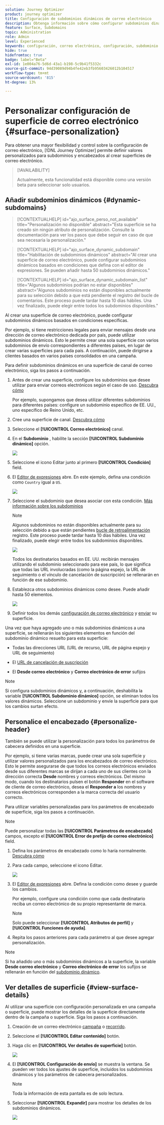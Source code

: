 ```yaml
---
solution: Journey Optimizer
product: journey optimizer
title: Configuración de subdominios dinámicos de correo electrónico
description: Obtenga información sobre cómo configurar subdominios dinámicos en el nivel de superficie de canal de correo electrónico
feature: Surface, Subdomains
topic: Administration
role: Admin
level: Experienced
keywords: configuración, correo electrónico, configuración, subdominio
hide: true
hidefromtoc: true
badge: label="Beta"
exl-id: 1e004a76-5d6d-43a1-b198-5c9b41f5332c
source-git-commit: 94d39089d94b4fe42eb3fb95603426012b104517
workflow-type: tm+mt
source-wordcount: '815'
ht-degree: 13%

---
```


# Personalizar configuración de superficie de correo electrónico {#surface-personalization}

Para obtener una mayor flexibilidad y control sobre la configuración de correo electrónico, [!DNL Journey Optimizer] permite definir valores personalizados para subdominios y encabezados<!--and URL tracking parameters--> al crear superficies de correo electrónico.

>[!AVAILABILITY]
>
>Actualmente, esta funcionalidad está disponible como una versión beta para seleccionar solo usuarios. <!--To join the beta program, contact Adobe Customer Care.-->

## Añadir subdominios dinámicos {#dynamic-subdomains}

>[!CONTEXTUALHELP]
>id="ajo_surface_perso_not_available"
>title="Personalización no disponible"
>abstract="Esta superficie se ha creado sin ningún atributo de personalización. Consulte la documentación para ver los pasos que debe seguir en caso de que sea necesaria la personalización."

>[!CONTEXTUALHELP]
>id="ajo_surface_dynamic_subdomain"
>title="Habilitación de subdominios dinámicos"
>abstract="Al crear una superficie de correo electrónico, puede configurar subdominios dinámicos basados en condiciones que defina con el editor de expresiones. Se pueden añadir hasta 50 subdominios dinámicos."

>[!CONTEXTUALHELP]
>id="ajo_surface_dynamic_subdomain_list"
>title="Algunos subdominios podrían no estar disponibles"
>abstract="Algunos subdominios no están disponibles actualmente para su selección debido a que está pendiente el registro del bucle de comentarios. Este proceso puede tardar hasta 10 días hábiles. Una vez finalizado, puede elegir entre todos los subdominios disponibles."

Al crear una superficie de correo electrónico, puede configurar subdominios dinámicos basados en condiciones específicas.

Por ejemplo, si tiene restricciones legales para enviar mensajes desde una dirección de correo electrónico dedicada por país, puede utilizar subdominios dinámicos. Esto le permite crear una sola superficie con varios subdominios de envío correspondientes a diferentes países, en lugar de crear varias superficies para cada país. A continuación, puede dirigirse a clientes basados en varios países consolidados en una campaña.

Para definir subdominios dinámicos en una superficie de canal de correo electrónico, siga los pasos a continuación.

1. Antes de crear una superficie, configure los subdominios que desee utilizar para enviar correos electrónicos según el caso de uso. [Descubra cómo](../configuration/about-subdomain-delegation.md)

   Por ejemplo, supongamos que desea utilizar diferentes subdominios para diferentes países: configure un subdominio específico de EE. UU., uno específico de Reino Unido, etc.

1. Cree una superficie de canal. [Descubra cómo](../configuration/channel-surfaces.md)

1. Seleccione el **[!UICONTROL Correo electrónico]** canal.

1. En el **Subdominio** , habilite la sección **[!UICONTROL Subdominio dinámico]** opción.

   ![](assets/surface-email-dynamic-subdomain.png)

1. Seleccione el icono Editar junto al primero **[!UICONTROL Condición]** field.

1. El [Editor de expresiones](../personalization/personalization-build-expressions.md) abre. En este ejemplo, defina una condición como `Country` igual a `US`.

   ![](assets/surface-email-edit-condition.png)

1. Seleccione el subdominio que desea asociar con esta condición. [Más información sobre los subdominios](../configuration/about-subdomain-delegation.md)

   >[!NOTE]
   >
   >Algunos subdominios no están disponibles actualmente para su selección debido a que están pendientes [bucle de retroalimentación](../reports/deliverability.md#feedback-loops) registro. Este proceso puede tardar hasta 10 días hábiles. Una vez finalizado, puede elegir entre todos los subdominios disponibles. <!--where FL registration happens? is it when delegating a subdomain and you're awaiting from subdomain validation? or is it on ISP side only?-->

   ![](assets/surface-email-select-subdomain.png)

   Todos los destinatarios basados en EE. UU. recibirán mensajes utilizando el subdominio seleccionado para ese país, lo que significa que todas las URL involucradas (como la página espejo, la URL de seguimiento o el vínculo de cancelación de suscripción) se rellenarán en función de ese subdominio.

1. Establezca otros subdominios dinámicos como desee. Puede añadir hasta 50 elementos.

   ![](assets/surface-email-add-dynamic-subdomain.png)

   <!--Select the [IP pool](../configuration/ip-pools.md) to associate with the surface. [Learn more](email-settings.md#subdomains-and-ip-pools)-->

1. Definir todos los demás [configuración de correo electrónico](email-settings.md) y [enviar](../configuration/channel-surfaces.md#create-channel-surface) su superficie.

Una vez que haya agregado uno o más subdominios dinámicos a una superficie, se rellenarán los siguientes elementos en función del subdominio dinámico resuelto para esta superficie:

* Todas las direcciones URL (URL de recurso, URL de página espejo y URL de seguimiento)

* El [URL de cancelación de suscripción](email-settings.md#list-unsubscribe)

* El **Desde correo electrónico** y **Correo electrónico de error** sufijos

>[!NOTE]
>
>Si configura subdominios dinámicos y, a continuación, deshabilita la variable **[!UICONTROL Subdominio dinámico]** opción, se eliminan todos los valores dinámicos. Seleccione un subdominio y envíe la superficie para que los cambios surtan efecto.

## Personalice el encabezado {#personalize-header}

También se puede utilizar la personalización para todos los parámetros de cabecera definidos en una superficie.

Por ejemplo, si tiene varias marcas, puede crear una sola superficie y utilizar valores personalizados para los encabezados de correo electrónico. Esto le permite asegurarse de que todos los correos electrónicos enviados desde sus diferentes marcas se dirijan a cada uno de sus clientes con la dirección correcta **Desde** nombres y correos electrónicos. Del mismo modo, cuando los destinatarios pulsen el botón **Responder** en el software de cliente de correo electrónico, desea el **Responder a** los nombres y correos electrónicos corresponden a la marca correcta del usuario correcto.

Para utilizar variables personalizadas para los parámetros de encabezado de superficie, siga los pasos a continuación.

>[!NOTE]
>
>Puede personalizar todas las **[!UICONTROL Parámetros de encabezado]** campos, excepto el **[!UICONTROL Error de prefijo de correo electrónico]** field.


1. Defina los parámetros de encabezado como lo haría normalmente. [Descubra cómo](email-settings.md#email-header)

1. Para cada campo, seleccione el icono Editar.

   ![](assets/surface-email-personalize-header.png)

1. El [Editor de expresiones](../personalization/personalization-build-expressions.md) abre. Defina la condición como desee y guarde los cambios.

   Por ejemplo, configure una condición como que cada destinatario reciba un correo electrónico de su propio representante de marca.

   >[!NOTE]
   >
   >Solo puede seleccionar **[!UICONTROL Atributos de perfil]** y **[!UICONTROL Funciones de ayuda]**.

1. Repita los pasos anteriores para cada parámetro al que desee agregar personalización.

>[!NOTE]
>
>Si ha añadido uno o más subdominios dinámicos a la superficie, la variable **Desde correo electrónico** y **Correo electrónico de error** los sufijos se rellenarán en función del [subdominio dinámico](#dynamic-subdomains).

<!--
## Use personalized URL tracking {#personalize-url-tracking}

To use personalized URL tracking prameters, follow the steps below.

1. Select the profile attribute of your choice from the expression editor.

1. Repeat the steps above for each tracking parameter you want to personalize.

Now when the email is sent out, this parameter will be automatically appended to the end of the URL. You can then capture this parameter in web analytics tools or in performance reports.
-->

## Ver detalles de superficie {#view-surface-details}

Al utilizar una superficie con configuración personalizada en una campaña o superficie, puede mostrar los detalles de la superficie directamente dentro de la campaña o superficie. Siga los pasos a continuación.

1. Creación de un correo electrónico [campaña](../campaigns/create-campaign.md) o [recorrido](../building-journeys/journey-gs.md).

1. Seleccione el **[!UICONTROL Editar contenido]** botón.

1. Haga clic en **[!UICONTROL Ver detalles de superficie]** botón.

   ![](assets/campaign-view-surface-details.png)

1. El **[!UICONTROL Configuración de envío]** se muestra la ventana. Se pueden ver todos los ajustes de superficie, incluidos los subdominios dinámicos y los parámetros de cabecera personalizados.

   >[!NOTE]
   >
   >Toda la información de esta pantalla es de solo lectura.

1. Seleccionar **[!UICONTROL Expandir]** para mostrar los detalles de los subdominios dinámicos.

   ![](assets/campaign-delivery-settings-subdomain-expand.png)
